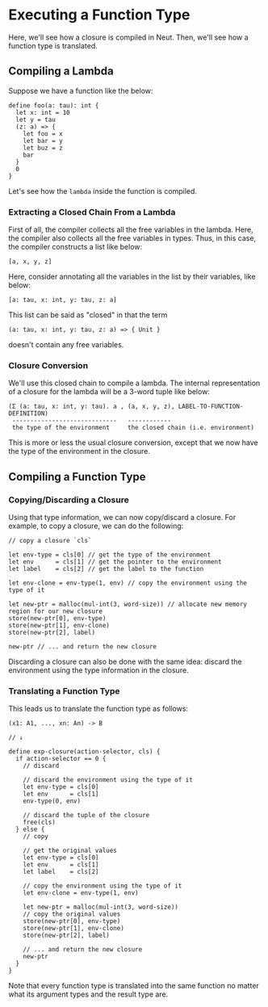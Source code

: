 # Executing a Function Type

Here, we'll see how a closure is compiled in Neut. Then, we'll see how a function type is translated.

## Compiling a Lambda

Suppose we have a function like the below:

```neut
define foo(a: tau): int {
  let x: int = 10
  let y = tau
  (z: a) => {
    let foo = x
    let bar = y
    let buz = z
    bar
  }
  0
}
```

Let's see how the `lambda` inside the function is compiled.

### Extracting a Closed Chain From a Lambda

First of all, the compiler collects all the free variables in the lambda. Here, the compiler also collects all the free variables in types. Thus, in this case, the compiler constructs a list like below:

```neut
[a, x, y, z]
```

Here, consider annotating all the variables in the list by their variables, like below:

```neut
[a: tau, x: int, y: tau, z: a]
```

This list can be said as "closed" in that the term

```neut
(a: tau, x: int, y: tau, z: a) => { Unit }
```

doesn't contain any free variables.

### Closure Conversion

We'll use this closed chain to compile a lambda. The internal representation of a closure for the lambda will be a 3-word tuple like below:

```text
(Σ (a: tau, x: int, y: tau). a , (a, x, y, z), LABEL-TO-FUNCTION-DEFINITION)
 -----------------------------   ------------
 the type of the environment     the closed chain (i.e. environment)
```

This is more or less the usual closure conversion, except that we now have the type of the environment in the closure.


## Compiling a Function Type

### Copying/Discarding a Closure

Using that type information, we can now copy/discard a closure. For example, to copy a closure, we can do the following:

```neut
// copy a closure `cls`

let env-type = cls[0] // get the type of the environment
let env      = cls[1] // get the pointer to the environment
let label    = cls[2] // get the label to the function

let env-clone = env-type(1, env) // copy the environment using the type of it

let new-ptr = malloc(mul-int(3, word-size)) // allocate new memory region for our new closure
store(new-ptr[0], env-type)
store(new-ptr[1], env-clone)
store(new-ptr[2], label)

new-ptr // ... and return the new closure
```

Discarding a closure can also be done with the same idea: discard the environment using the type information in the closure.

### Translating a Function Type

This leads us to translate the function type as follows:


```neut
(x1: A1, ..., xn: An) -> B

// ↓

define exp-closure(action-selector, cls) {
  if action-selector == 0 {
    // discard

    // discard the environment using the type of it
    let env-type = cls[0]
    let env      = cls[1]
    env-type(0, env)

    // discard the tuple of the closure
    free(cls)
  } else {
    // copy

    // get the original values
    let env-type = cls[0]
    let env      = cls[1]
    let label    = cls[2]

    // copy the environment using the type of it
    let env-clone = env-type(1, env)

    let new-ptr = malloc(mul-int(3, word-size))
    // copy the original values
    store(new-ptr[0], env-type)
    store(new-ptr[1], env-clone)
    store(new-ptr[2], label)

    // ... and return the new closure
    new-ptr
  }
}
```

Note that every function type is translated into the same function no matter what its argument types and the result type are.
